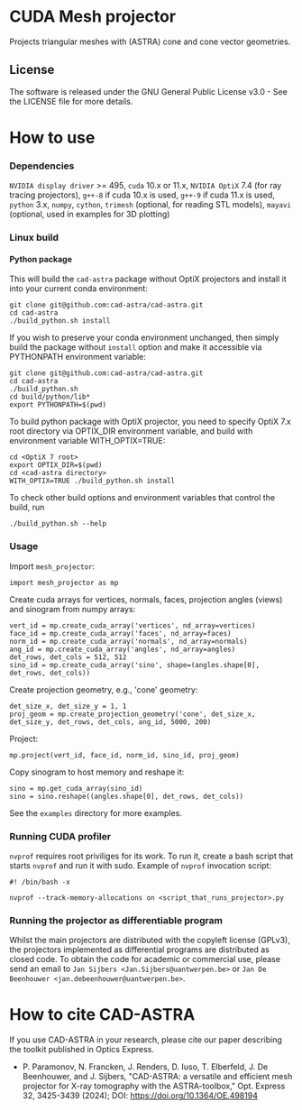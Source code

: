 # CUDA Mesh projector

Projects triangular meshes with (ASTRA) cone and cone vector geometries.

## License
The software is released under the GNU General Public License v3.0 - See the LICENSE file for more details.

# How to use
### Dependencies
`NVIDIA display driver` >= 495,
`cuda` 10.x or 11.x,
`NVIDIA OptiX` 7.4 (for ray tracing projectors),
`g++-8` if cuda 10.x is used, `g++-9` if cuda 11.x is used,
`python` 3.x, `numpy`, `cython`, `trimesh` (optional, for reading STL models), `mayavi` (optional, used in examples for 3D plotting)
### Linux build
#### Python package
This will build the `cad-astra` package without OptiX projectors and install it into your current conda environment:
```
git clone git@github.com:cad-astra/cad-astra.git
cd cad-astra
./build_python.sh install
```
If you wish to preserve your conda environment unchanged, then simply build the package without `install` option and make it accessible via PYTHONPATH environment variable:
```
git clone git@github.com:cad-astra/cad-astra.git
cd cad-astra
./build_python.sh
cd build/python/lib*
export PYTHONPATH=$(pwd)
```
To build python package with OptiX projector, you need to specify OptiX 7.x root directory via OPTIX_DIR environment variable,
and build with environment variable WITH_OPTIX=TRUE:
```
cd <OptiX 7 root>
export OPTIX_DIR=$(pwd)
cd <cad-astra directory>
WITH_OPTIX=TRUE ./build_python.sh install
```
To check other build options and environment variables that control the build, run
```
./build_python.sh --help
```
### Usage
Import `mesh_projector`:
```
import mesh_projector as mp
```
Create cuda arrays for vertices, normals, faces, projection angles (views) and sinogram from numpy arrays:
```
vert_id = mp.create_cuda_array('vertices', nd_array=vertices)
face_id = mp.create_cuda_array('faces', nd_array=faces)
norm_id = mp.create_cuda_array('normals', nd_array=normals)
ang_id = mp.create_cuda_array('angles', nd_array=angles)
det_rows, det_cols = 512, 512
sino_id = mp.create_cuda_array('sino', shape=(angles.shape[0], det_rows, det_cols))
```
Create projection geometry, e.g., 'cone' geometry:
```
det_size_x, det_size_y = 1, 1
proj_geom = mp.create_projection_geometry('cone', det_size_x, det_size_y, det_rows, det_cols, ang_id, 5000, 200)
```
Project:
```
mp.project(vert_id, face_id, norm_id, sino_id, proj_geom)

```
Copy sinogram to host memory and reshape it:
```
sino = mp.get_cuda_array(sino_id)
sino = sino.reshape((angles.shape[0], det_rows, det_cols))
```
See the `examples` directory for more examples.

### Running CUDA profiler
`nvprof` requires root priviliges for its work. To run it, create a bash script that starts `nvprof` and run it with sudo.
Example of `nvprof` invocation script:
```
#! /bin/bash -x

nvprof --track-memory-allocations on <script_that_runs_projector>.py
```

### Running the projector as differentiable program
Whilst the main projectors are distributed with the copyleft license (GPLv3), the projectors implemented as differential programs are distributed as closed code.
To obtain the code for academic or commercial use, please send an email to `Jan Sijbers <Jan.Sijbers@uantwerpen.be>` or `Jan De Beenhouwer <jan.debeenhouwer@uantwerpen.be>`.

# How to cite CAD-ASTRA
If you use CAD-ASTRA in your research, please cite our paper describing the toolkit published in Optics Express.

- P. Paramonov, N. Francken, J. Renders, D. Iuso, T. Elberfeld, J. De Beenhouwer, and J. Sijbers, "CAD-ASTRA: a versatile and efficient mesh projector for X-ray tomography with the ASTRA-toolbox," Opt. Express  32, 3425-3439 (2024); DOI: https://doi.org/10.1364/OE.498194


